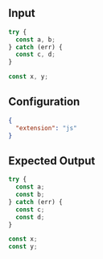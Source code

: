 
## Input
```javascript input
try {
  const a, b;
} catch (err) {
  const c, d;
}

const x, y;
```

## Configuration
```json configuration
{
  "extension": "js"
}
```

## Expected Output
```javascript expected output
try {
  const a;
  const b;
} catch (err) {
  const c;
  const d;
}

const x;
const y;
```
